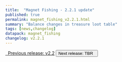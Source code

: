 ```yaml
---
title:  "Magnet Fishing - 2.2.1 update"
published: true
permalink: magnet_fishing_v2.2.1.html
summary: "Balance changes in treasure loot table"
tags: [news,changelog]
datapack: magnet_fishing
changelog: v2.2.1
---
```


<div class="btn-group">
    <a href="magnet_fishing_v2.2.html" role="button" class="btn btn-primary"><i class="fa fa-caret-left"></i>&nbsp; Previous release: v2.2</a>
    <button role="button" class="btn btn-default disabled">Next release: TBR &nbsp;<i class="fa fa-caret-right"></i> </button>
</div>